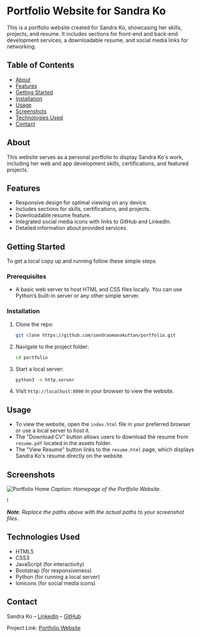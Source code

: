 # Portfolio Website for Sandra Ko

This is a portfolio website created for Sandra Ko, showcasing her skills, projects, and resume. It includes sections for front-end and back-end development services, a downloadable resume, and social media links for networking.

## Table of Contents
- [About](#about)
- [Features](#features)
- [Getting Started](#getting-started)
- [Installation](#installation)
- [Usage](#usage)
- [Screenshots](#screenshots)
- [Technologies Used](#technologies-used)
- [Contact](#contact)

## About

This website serves as a personal portfolio to display Sandra Ko's work, including her web and app development skills, certifications, and featured projects.

## Features
- Responsive design for optimal viewing on any device.
- Includes sections for skills, certifications, and projects.
- Downloadable resume feature.
- Integrated social media icons with links to GitHub and LinkedIn.
- Detailed information about provided services.

## Getting Started

To get a local copy up and running follow these simple steps.

### Prerequisites
- A basic web server to host HTML and CSS files locally. You can use Python’s built-in server or any other simple server.

### Installation

1. Clone the repo:
    ```bash
    git clone https://github.com/sandraomanakuttan/portfolio.git
    ```

2. Navigate to the project folder:
    ```bash
    cd portfolio
    ```

3. Start a local server:
    ```bash
    python3 -m http.server
    ```

4. Visit `http://localhost:8000` in your browser to view the website.

## Usage

- To view the website, open the `index.html` file in your preferred browser or use a local server to host it.
- The "Download CV" button allows users to download the resume from `resume.pdf` located in the assets folder.
- The "View Resume" button links to the `resume.html` page, which displays Sandra Ko's resume directly on the website.

## Screenshots

![Portfolio Home](./path/to/sandra.png)
*Caption: Homepage of the Portfolio Website.*

!

_**Note**: Replace the paths above with the actual paths to your screenshot files._

## Technologies Used

- HTML5
- CSS3
- JavaScript (for interactivity)
- Bootstrap (for responsiveness)
- Python (for running a local server)
- Ionicons (for social media icons)

## Contact

Sandra Ko – [LinkedIn](https://linkedin.com/in/sandra-k-o-b594b9278/) – [GitHub](https://github.com/sandraomanakuttan)

Project Link: [Portfolio Website](https://github.com/sandraomanakuttan/portfolio)

